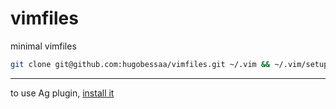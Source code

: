 # vimfiles

minimal vimfiles

```bash
git clone git@github.com:hugobessaa/vimfiles.git ~/.vim && ~/.vim/setup.sh
```

---

to use Ag plugin, [install it](https://github.com/ggreer/the_silver_searcher#installing)
